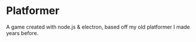 # Platformer
A game created with node.js & electron, based off my old platformer I made years before. 

